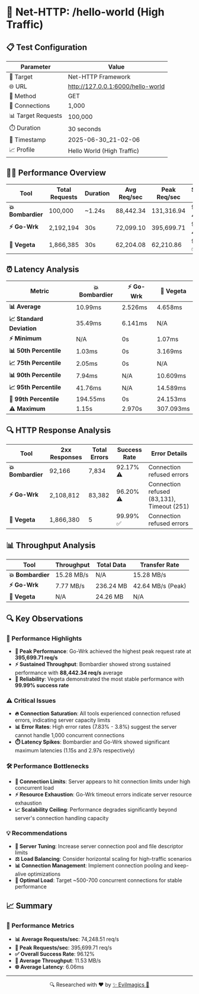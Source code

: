 # 🚀 Net-HTTP: /hello-world (High Traffic)

## 📋 Test Configuration
| Parameter | Value |
|-----------|-------|
| 🎯 Target | Net-HTTP Framework |
| 🌐 URL | http://127.0.0.1:6000/hello-world |
| 📡 Method | GET |
| 🔗 Connections | 1,000 |
| 📊 Target Requests | 100,000 |
| ⏱️ Duration | 30 seconds |
| 📅 Timestamp | 2025-06-30_21-02-06 |
| 📈 Profile | Hello World (High Traffic) |

## 🏃‍♂️ Performance Overview
| Tool | Total Requests | Duration | Avg Req/sec | Peak Req/sec | Success Rate |
|------|----------------|----------|-------------|--------------|--------------|
| **💥 Bombardier** | 100,000 | ~1.24s | 88,442.34 | 131,316.94 | 92.17% ⚠️ |
| **⚡ Go-Wrk** | 2,192,194 | 30s | 72,099.10 | 395,699.71 | 96.20% ⚠️ |
| **🌿 Vegeta** | 1,866,385 | 30s | 62,204.08 | 62,210.86 | 99.99% ✅ |

## ⏰ Latency Analysis
| Metric | 💥 Bombardier | ⚡ Go-Wrk | 🌿 Vegeta |
|--------|------------|---------|---------|
| **📊 Average** | 10.99ms | 2.526ms | 4.658ms |
| **📈 Standard Deviation** | 35.49ms | 6.141ms | N/A |
| **⚡ Minimum** | N/A | 0s | 1.07ms |
| **📊 50th Percentile** | 1.03ms | 0s | 3.169ms |
| **📈 75th Percentile** | 2.05ms | 0s | N/A |
| **📊 90th Percentile** | 7.94ms | N/A | 10.609ms |
| **📈 95th Percentile** | 41.76ms | N/A | 14.589ms |
| **🔺 99th Percentile** | 194.55ms | 0s | 24.153ms |
| **⚠️ Maximum** | 1.15s | 2.970s | 307.093ms |

## 🔍 HTTP Response Analysis
| Tool | 2xx Responses | Total Errors | Success Rate | Error Details |
|------|---------------|--------------|--------------|---------------|
| **💥 Bombardier** | 92,166 | 7,834 | 92.17% ⚠️ | Connection refused errors |
| **⚡ Go-Wrk** | 2,108,812 | 83,382 | 96.20% ⚠️ | Connection refused (83,131), Timeout (251) |
| **🌿 Vegeta** | 1,866,380 | 5 | 99.99% ✅ | Connection refused errors |

## 📊 Throughput Analysis
| Tool | Throughput | Total Data | Transfer Rate |
|------|------------|------------|---------------|
| **💥 Bombardier** | 15.28 MB/s | N/A | 15.28 MB/s |
| **⚡ Go-Wrk** | 7.77 MB/s | 236.24 MB | 42.64 MB/s (Peak) |
| **🌿 Vegeta** | N/A | 24.26 MB | N/A |

## 🔍 Key Observations

### 🎯 Performance Highlights
- **🚀 Peak Performance**: Go-Wrk achieved the highest peak request rate at **395,699.71 req/s**
- **⚡ Sustained Throughput**: Bombardier showed strong sustained performance with **88,442.34 req/s** average
- **🎯 Reliability**: Vegeta demonstrated the most stable performance with **99.99% success rate**

### ⚠️ Critical Issues
- **🔥 Connection Saturation**: All tools experienced connection refused errors, indicating server capacity limits
- **📊 Error Rates**: High error rates (7.83% - 3.8%) suggest the server cannot handle 1,000 concurrent connections
- **⏱️ Latency Spikes**: Bombardier and Go-Wrk showed significant maximum latencies (1.15s and 2.97s respectively)

### 🛠️ Performance Bottlenecks
- **🔌 Connection Limits**: Server appears to hit connection limits under high concurrent load
- **⚡ Resource Exhaustion**: Go-Wrk timeout errors indicate server resource exhaustion
- **📈 Scalability Ceiling**: Performance degrades significantly beyond server's connection handling capacity

### 💡 Recommendations
- **🔧 Server Tuning**: Increase server connection pool and file descriptor limits
- **⚖️ Load Balancing**: Consider horizontal scaling for high-traffic scenarios
- **📊 Connection Management**: Implement connection pooling and keep-alive optimizations
- **🎯 Optimal Load**: Target ~500-700 concurrent connections for stable performance

## 📈 Summary
### 🎯 Performance Metrics
- **📊 Average Requests/sec**: 74,248.51 req/s
- **🚀 Peak Requests/sec**: 395,699.71 req/s
- **✅ Overall Success Rate**: 96.12%
- **💨 Average Throughput**: 11.53 MB/s
- **🌐 Average Latency**: 6.06ms

---
<div align="center">
🔍 Researched with ❤️ by <span><a href="https://github.com/evilmagics">✨ Evilmagics 🌟</a></span>
</div>